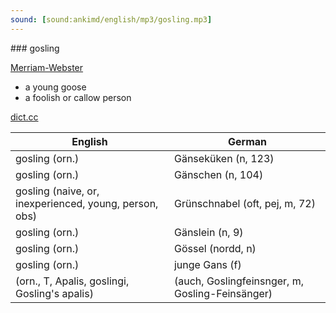 ```yaml
---
sound: [sound:ankimd/english/mp3/gosling.mp3]
---
```


\### gosling

[Merriam-Webster](https://www.merriam-webster.com/dictionary/gosling)

- a young goose
- a foolish or callow person

[dict.cc](https://www.dict.cc/gosling)

| English        | German       |
| -------------- | ------------ |
| gosling (orn.) | Gänseküken (n, 123) |
| gosling (orn.) | Gänschen (n, 104) |
| gosling (naive, or, inexperienced, young, person, obs) | Grünschnabel (oft, pej, m, 72) |
| gosling (orn.) | Gänslein (n, 9) |
| gosling (orn.) | Gössel (nordd, n) |
| gosling (orn.) | junge Gans (f) |
|  (orn., T, Apalis, goslingi, Gosling's apalis) |  (auch, Goslingfeinsnger, m, Gosling-Feinsänger) |
